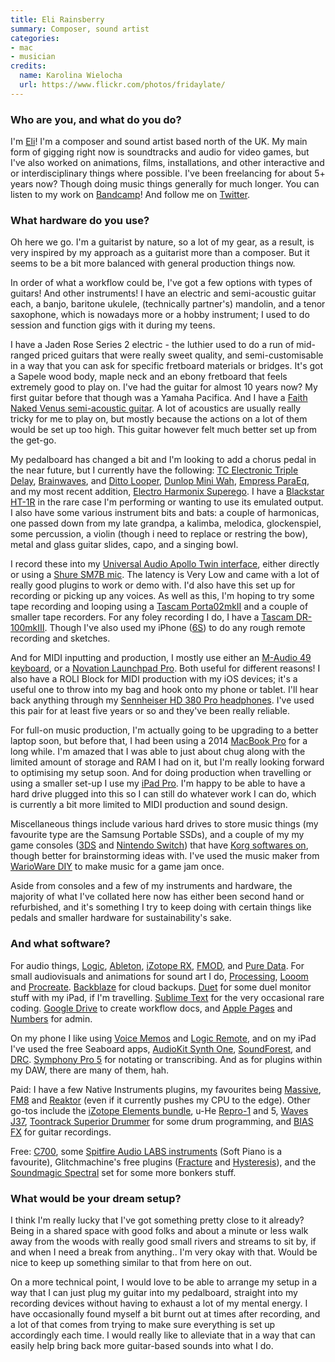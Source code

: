 ```yaml
---
title: Eli Rainsberry
summary: Composer, sound artist 
categories:
- mac
- musician
credits:
  name: Karolina Wielocha
  url: https://www.flickr.com/photos/fridaylate/
---
```


### Who are you, and what do you do?

I'm [Eli](https://elirainsberry.com/ "Eli's website.")! I'm a composer and sound artist based north of the UK. My main form of gigging right now is soundtracks and audio for video games, but I've also worked on animations, films, installations, and other interactive and or interdisciplinary things where possible. I've been freelancing for about 5+ years now? Though doing music things generally for much longer. You can listen to my work on [Bandcamp](https://elirainsberry.bandcamp.com/ "Eli's Bandcamp account.")! And follow me on [Twitter](https://twitter.com/elirainsberry "Eli's Twitter account.").

### What hardware do you use?

Oh here we go. I'm a guitarist by nature, so a lot of my gear, as a result, is very inspired by my approach as a guitarist more than a composer. But it seems to be a bit more balanced with general production things now.

In order of what a workflow could be, I've got a few options with types of guitars! And other instruments! I have an electric and semi-acoustic guitar each, a banjo, baritone ukulele, (technically partner's) mandolin, and a tenor saxophone, which is nowadays more or a hobby instrument; I used to do session and function gigs with it during my teens.

I have a Jaden Rose Series 2 electric - the luthier used to do a run of mid-ranged priced guitars that were really sweet quality, and semi-customisable in a way that you can ask for specific fretboard materials or bridges. It's got a Sapele wood body, maple neck and an ebony fretboard that feels extremely good to play on. I've had the guitar for almost 10 years now? My first guitar before that though was a Yamaha Pacifica. And I have a [Faith Naked Venus semi-acoustic guitar][naked-venus-cut-electro]. A lot of acoustics are usually really tricky for me to play on, but mostly because the actions on a lot of them would be set up too high. This guitar however felt much better set up from the get-go.

My pedalboard has changed a bit and I'm looking to add a chorus pedal in the near future, but I currently have the following: [TC Electronic Triple Delay][flashback-triple-delay], [Brainwaves][brainwaves-pitch-shifter], and [Ditto Looper][ditto-looper], [Dunlop Mini Wah][cry-baby-mini-wah], [Empress ParaEq][paraeq], and my most recent addition, [Electro Harmonix Superego][superego]. I have a [Blackstar HT-1R][ht-1r] in the rare case I'm performing or wanting to use its emulated output. I also have some various instrument bits and bats: a couple of harmonicas, one passed down from my late grandpa, a kalimba, melodica, glockenspiel, some percussion, a violin (though i need to replace or restring the bow), metal and glass guitar slides, capo, and a singing bowl.

I record these into my [Universal Audio Apollo Twin interface][apollo-twin], either directly or using a [Shure SM7B mic][sm7b]. The latency is Very Low and came with a lot of really good plugins to work or demo with. I'd also have this set up for recording or picking up any voices. As well as this, I'm hoping to try some tape recording and looping using a [Tascam Porta02mkII][porta02mkii] and a couple of smaller tape recorders. For any foley recording I do, I have a [Tascam DR-100mkIII][dr-100mkiii]. Though I've also used my iPhone ([6S][iphone-6s]) to do any rough remote recording and sketches.

And for MIDI inputting and production, I mostly use either an [M-Audio 49 keyboard][keystation-49], or a [Novation Launchpad Pro][launchpad-pro]. Both useful for different reasons! I also have a ROLI Block for MIDI production with my iOS devices; it's a useful one to throw into my bag and hook onto my phone or tablet. I'll hear back anything through my [Sennheiser HD 380 Pro headphones][hd-380-pro]. I've used this pair for at least five years or so and they've been really reliable.

For full-on music production, I'm actually going to be upgrading to a better laptop soon, but before that, I had been using a 2014 [MacBook Pro][macbook-pro] for a long while. I'm amazed that I was able to just about chug along with the limited amount of storage and RAM I had on it, but I'm really looking forward to optimising my setup soon. And for doing production when travelling or using a smaller set-up I use my [iPad Pro][ipad-pro]. I'm happy to be able to have a hard drive plugged into this so I can still do whatever work I can do, which is currently a bit more limited to MIDI production and sound design.

Miscellaneous things include various hard drives to store music things (my favourite type are the Samsung Portable SSDs), and a couple of my my game consoles ([3DS][] and [Nintendo Switch][switch.2]) that have [Korg softwares on][gadget-for-nintendo-switch], though better for brainstorming ideas with. I've used the music maker from [WarioWare DIY][warioware-diy] to make music for a game jam once.

Aside from consoles and a few of my instruments and hardware, the majority of what I've collated here now has either been second hand or refurbished, and it's something I try to keep doing with certain things like pedals and smaller hardware for sustainability's sake.  

### And what software?

For audio things, [Logic][logic-pro], [Ableton][live], [iZotope RX][rx], [FMOD][], and [Pure Data][pure-data]. For small audiovisuals and animations for sound art I do, [Processing][], [Looom][looom-ios] and [Procreate][procreate-ios]. [Backblaze][] for cloud backups. [Duet][duet-display-ios] for some duel monitor stuff with my iPad, if I'm travelling. [Sublime Text][sublime-text] for the very occasional rare coding. [Google Drive][google-drive] to create workflow docs, and [Apple Pages][pages] and [Numbers][] for admin.

On my phone I like using [Voice Memos][voice-memos-ios] and [Logic Remote][logic-remote-ios], and on my iPad I've used the free Seaboard apps, [AudioKit Synth One][audiokit-synth-one-ios], [SoundForest][soundforest-ios], and [DRC][drc-ios]. [Symphony Pro 5][symphony-pro-ios] for notating or transcribing. And as for plugins within my DAW, there are many of them, hah.

Paid: I have a few Native Instruments plugins, my favourites being [Massive][], [FM8][] and [Reaktor][] (even if it currently pushes my CPU to the edge). Other go-tos include the [iZotope Elements bundle][elements-suite], u-He [Repro-1][] and 5, [Waves J37][j37-tape], [Toontrack Superior Drummer][superior-drummer] for some drum programming, and [BIAS FX][bias-fx] for guitar recordings.

Free: [C700][], some [Spitfire Audio LABS instruments][labs] (Soft Piano is a favourite), Glitchmachine's free plugins ([Fracture][] and [Hysteresis][]), and the [Soundmagic Spectral][soundmagic-spectral] set for some more bonkers stuff.  

### What would be your dream setup?

I think I'm really lucky that I've got something pretty close to it already? Being in a shared space with good folks and about a minute or less walk away from the woods with really good small rivers and streams to sit by, if and when I need a break from anything.. I'm very okay with that. Would be nice to keep up something similar to that from here on out. 

On a more technical point, I would love to be able to arrange my setup in a way that I can just plug my guitar into my pedalboard, straight into my recording devices without having to exhaust a lot of my mental energy. I have occasionally found myself a bit burnt out at times after recording, and a lot of that comes from trying to make sure everything is set up accordingly each time. I would really like to alleviate that in a way that can easily help bring back more guitar-based sounds into what I do.

[3ds]: https://www.nintendo.com/3ds/ "A portable gaming console with a 3D screen."
[apollo-twin]: https://www.uaudio.com:443/interfaces/apollo-twin.html "A Thunderbolt audio interface."
[audiokit-synth-one-ios]: https://apps.apple.com/us/app/audiokit-synth-one-synthesizer/id1371050497 "A synth app."
[backblaze]: https://www.backblaze.com/cloud-backup.html "Online backup."
[bias-fx]: https://www.positivegrid.com/bias-fx/ "A guitar effects audio plugin."
[brainwaves-pitch-shifter]: https://www.tcelectronic.com/product.html?modelCode=P0DI1<Paste> "A pitch shifter pedal."
[c700]: http://picopicose.com/software.html "An audio plugin that emulates a SPC700 processor."
[cry-baby-mini-wah]: https://www.jimdunlop.com/cry-baby-mini-wah/ "A wah pedal."
[ditto-looper]: https://www.tcelectronic.com/Categories/Tcelectronic/Guitar/Stompboxes/DITTO-LOOPER/p/P0C7Y "A guitar pedal."
[dr-100mkiii]: https://tascam.com/us/product/dr-100mkiii/top "A portable recorder."
[drc-ios]: https://apps.apple.com/us/app/drc-polyphonic-synthesizer/id973055710 "A synth app."
[duet-display-ios]: https://apps.apple.com/us/app/duet-display/id935754064 "Software to use an iPad as an external display."
[elements-suite]: https://www.izotope.com/en/products/elements-suite.html "A collection of audio plugins."
[flashback-triple-delay]: https://www.tcelectronic.com/product.html?modelCode=P0DEA "A delay pedal."
[fm8]: https://www.native-instruments.com/en/products/komplete/synths/fm8/ "An FM audio plugin."
[fmod]: https://en.wikipedia.org/wiki/FMOD "An audio engine and tool for game developers."
[fracture]: https://glitchmachines.com/products/fracture/ "A buffer effects audio plugin."
[gadget-for-nintendo-switch]: https://www.korg.com/uk/products/software/korg_gadget_for_nintendo_switch/ "Music making software for the Switch console."
[google-drive]: https://drive.google.com/ "A cloud storage service."
[hd-380-pro]: https://en-au.sennheiser.com/monitoring-headphone-studio-headphone-professional-audio-hd-380-pro "Over the ear headphones."
[ht-1r]: https://www.blackstaramps.com/uk/ranges/ht-1 "A guitar amp."
[hysteresis]: https://glitchmachines.com/products/hysteresis/ "A glitch delay audio plugin."
[ipad-pro]: https://en.wikipedia.org/wiki/IPad_Pro "An iOS tablet."
[iphone-6s]: https://en.wikipedia.org/wiki/IPhone_6S "A smartphone."
[j37-tape]: https://www.waves.com/plugins/j37-tape "A tape saturation audio plugin."
[keystation-49]: http://www.m-audio.com/products/en_us/Keystation49New.html "A 49-key keyboard."
[labs]: https://labs.spitfireaudio.com/ "A collection of free digital audio instruments."
[launchpad-pro]: https://novationmusic.com/en/launch/launchpad-pro "A MIDI controller for Ableton Live."
[live]: https://www.ableton.com/en/live/ "Musical creation software."
[logic-pro]: https://www.apple.com/logic-pro/ "A professional audio application for the Mac."
[logic-remote-ios]: https://support.apple.com/logic-remote "A companion app for Logic Pro."
[looom-ios]: https://apps.apple.com/us/app/looom/id1454153126 "A looping animation app."
[macbook-pro]: https://www.apple.com/macbook-pro/ "A laptop."
[massive]: https://www.native-instruments.com/en/products/komplete/synths/massive/ "A synth audio plugin."
[naked-venus-cut-electro]: https://www.faithguitars.com/guitars/by-series/naked-series/product/125-fkv-naked-venus-cut-electro "An electric guitar."
[numbers]: https://www.apple.com/numbers/ "A spreadsheet application for the Mac."
[pages]: https://www.apple.com/pages/ "A Mac word processor and layout tool from Apple."
[paraeq]: https://empresseffects.com/products/paraeq "An equaliser."
[porta02mkii]: https://tascam.com/us/product/porta02mkii/top "A 4-track recording system."
[processing]: https://processing.org/ "A programming language/environment."
[procreate-ios]: https://itunes.apple.com/us/app/procreate/id425073498 "A powerful illustration app."
[pure-data]: http://puredata.info/ "A visual programming language."
[reaktor]: https://www.native-instruments.com/en/products/komplete/synths/reaktor-5/ "Sound studio software."
[repro-1]: https://u-he.com/products/repro/ "A synth audio plugin."
[rx]: https://www.izotope.com/en/products/repair-and-edit/rx.html "Audio repair software."
[sm7b]: http://www.shure.com/americas/products/microphones/sm/sm7b-vocal-microphone "A dynamic microphone."
[soundforest-ios]: https://apps.apple.com/us/app/soundforest/id1194745290 "A looping music maker app."
[soundmagic-spectral]: http://www.michaelnorris.info/software/soundmagic-spectral "A collection of audio plugins."
[sublime-text]: http://www.sublimetext.com/ "A coder's text editor."
[superego]: https://www.ehx.com/products/superego "An effects synth."
[superior-drummer]: https://en.wikipedia.org/wiki/Superior_drummer_2.0 "A drum sampler."
[switch.2]: https://www.nintendo.com/switch/ "A gaming console."
[symphony-pro-ios]: https://apps.apple.com/us/app/symphony-pro-music-notation/id412380315 "A music notation app."
[voice-memos-ios]: https://en.wikipedia.org/wiki/IPhone_OS_3#Voice_Memos "An app for recording voice memos."
[warioware-diy]: https://en.wikipedia.org/wiki/WarioWare_D.I.Y. "A mini-game collection and game design tool for the DS."
